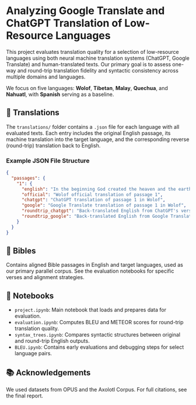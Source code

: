 # Analyzing Google Translate and ChatGPT Translation of Low-Resource Languages

This project evaluates translation quality for a selection of low-resource languages using both neural machine translation systems (ChatGPT, Google Translate) and human-translated texts. Our primary goal is to assess one-way and round-trip translation fidelity and syntactic consistency across multiple domains and languages.

We focus on five languages: **Wolof**, **Tibetan**, **Malay**, **Quechua**, and **Nahuatl**, with **Spanish** serving as a baseline.

## 📁 Translations

The `translations/` folder contains a `.json` file for each language with all evaluated texts. Each entry includes the original English passage, its machine translation into the target language, and the corresponding reverse (round-trip) translation back to English.

### Example JSON File Structure

```json
{
  "passages": {
    "1": {
      "english": "In the beginning God created the heaven and the earth. And the earth was without form, and void; and darkness was upon the face of the deep. And the Spirit of God moved upon the face of the waters. And God said, Let there be light: and there was light. And God saw the light, that it was good: and God divided the light from the darkness. And God called the light Day, and the darkness he called Night. And the evening and the morning were the first day.",
      "official": "Wolof official translation of passage 1",
      "chatgpt": "ChatGPT translation of passage 1 in Wolof",
      "google": "Google Translate translation of passage 1 in Wolof",
      "roundtrip_chatgpt": "Back-translated English from ChatGPT's version",
      "roundtrip_google": "Back-translated English from Google Translate's version"
    }
  }
}
```
## 📁 Bibles

Contains aligned Bible passages in English and target languages, used as our primary parallel corpus. See the evaluation notebooks for specific verses and alignment strategies.

## 📁 Notebooks

- `project.ipynb`: Main notebook that loads and prepares data for evaluation.
- `evaluation.ipynb`: Computes BLEU and METEOR scores for round-trip translation quality.
- `syntax_trees.ipynb`: Compares syntactic structures between original and round-trip English outputs.
- `BLEU.ipynb`: Contains early evaluations and debugging steps for select language pairs.

## 📚 Acknowledgements

We used datasets from OPUS and the Axolotl Corpus. For full citations, see the final report.


